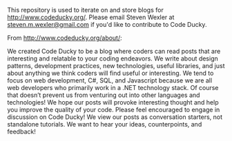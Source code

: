 This repository is used to iterate on and store blogs for http://www.codeducky.org/.  Please email Steven Wexler at steven.m.wexler@gmail.com if you'd like to contribute to Code Ducky.

From http://www.codeducky.org/about/:

We created Code Ducky to be a blog where coders can read posts that are interesting and relatable to your coding endeavors. We write about design patterns, development practices, new technologies, useful libraries, and just about anything we think coders will find useful or interesting. We tend to focus on web development, C#, SQL, and Javascript because we are all web developers who primarily work in a .NET technology stack. Of course that doesn’t prevent us from venturing out into other languages and technologies! We hope our posts will provoke interesting thought and help you improve the quality of your code. Please feel encouraged to engage in discussion on Code Ducky! We view our posts as conversation starters, not standalone tutorials. We want to hear your ideas, counterpoints, and feedback!
